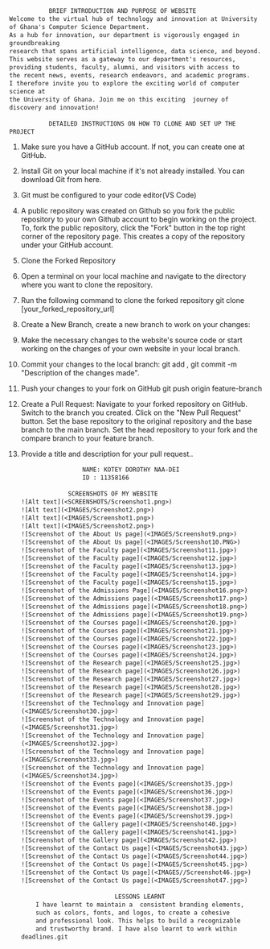                BRIEF INTRODUCTION AND PURPOSE OF WEBSITE
    Welcome to the virtual hub of technology and innovation at University of Ghana's Computer Science Department.
    As a hub for innovation, our department is vigorously engaged in groundbreaking
    research that spans artificial intelligence, data science, and beyond. 
    This website serves as a gateway to our department's resources, 
    providing students, faculty, alumni, and visitors with access to 
    the recent news, events, research endeavors, and academic programs. 
    I therefore invite you to explore the exciting world of computer science at 
    the University of Ghana. Join me on this exciting  journey of discovery and innovation!

               DETAILED INSTRUCTIONS ON HOW TO CLONE AND SET UP THE PROJECT      
1.	Make sure you have a GitHub account. If not, you can create one at GitHub.
2.	Install Git on your local machine if it's not already installed. You can download Git from here.
3.	Git must be configured to your code editor(VS Code)
4.	A public repository was created on Github so you fork the public repository to your own Github account to begin working on the project.
To, fork the public repository, click the "Fork" button in the top right corner of the repository page. This creates a copy of the repository under your GitHub account.
5.	Clone the Forked Repository
6.	Open a terminal on your local machine and navigate to the directory where you want to clone the repository.
7.	Run the following command to clone the forked repository
git clone [your_forked_repository_url]
11.	Create a New Branch, create a new branch to work on your changes:
12.	Make the necessary changes to the website's source code or start working on the changes of your own website in your local branch.
13.	Commit your changes to the local branch:
git add , git commit -m "Description of the changes made".
14.	Push your changes to your fork on GitHub
git push origin feature-branch
15.	Create a Pull Request:
Navigate to your forked repository on GitHub.
Switch to the branch you created.
Click on the "New Pull Request" button.
Set the base repository to the original repository and the base branch to the main branch.
Set the head repository to your fork and the compare branch to your feature branch.
16.	Provide a title and description for your pull request..

                         NAME: KOTEY DOROTHY NAA-DEI 
                         ID : 11358166
    
                     SCREENSHOTS OF MY WEBSITE
        ![Alt text](<SCREENSHOTS/Screenshot1.png>) 
        ![Alt text](<IMAGES/Screenshot2.png>) 
        ![Alt text](<IMAGES/Screenshot1.png>) 
        ![Alt text](<IMAGES/Screenshot2.png>)  
        ![Screenshot of the About Us page](<IMAGES/Screenshot9.png>) 
        ![Screenshot of the About Us page](<IMAGES/Screenshot10.PNG>) 
        ![Screenshot of the Faculty page](<IMAGES/Screenshot11.jpg>) 
        ![Screenshot of the Faculty page](<IMAGES/Screenshot12.jpg>) 
        ![Screenshot of the Faculty page](<IMAGES/Screenshot13.jpg>) 
        ![Screenshot of the Faculty page](<IMAGES/Screenshot14.jpg>) 
        ![Screenshot of the Faculty page](<IMAGES/Screenshot15.jpg>) 
        ![Screenshot of the Admissions Page](<IMAGES/Screenshot16.png>) 
        ![Screenshot of the Admissions page](<IMAGES/Screenshot17.png>) 
        ![Screenshot of the Admissions page](<IMAGES/Screenshot18.png>) 
        ![Screenshot of the Admissions page](<IMAGES/Screenshot19.png>) 
        ![Screenshot of the Courses page](<IMAGES/Screenshot20.jpg>) 
        ![Screenshot of the Courses page](<IMAGES/Screenshot21.jpg>) 
        ![Screenshot of the Courses page](<IMAGES/Screenshot22.jpg>) 
        ![Screenshot of the Courses page](<IMAGES/Screenshot23.jpg>) 
        ![Screenshot of the Courses page](<IMAGES/Screenshot24.jpg>) 
        ![Screenshot of the Research page](<IMAGES/Screenshot25.jpg>) 
        ![Screenshot of the Research page](<IMAGES/Screenshot26.jpg>) 
        ![Screenshot of the Research page](<IMAGES/Screenshot27.jpg>) 
        ![Screenshot of the Research page](<IMAGES/Screenshot28.jpg>) 
        ![Screenshot of the Research page](<IMAGES/Screenshot29.jpg>) 
        ![Screenshot of the Technology and Innovation page](<IMAGES/Screenshot30.jpg>) 
        ![Screenshot of the Technology and Innovation page](<IMAGES/Screenshot31.jpg>) 
        ![Screenshot of the Technology and Innovation page](<IMAGES/Screenshot32.jpg>) 
        ![Screenshot of the Technology and Innovation page](<IMAGES/Screenshot33.jpg>) 
        ![Screenshot of the Technology and Innovation page](<IMAGES/Screenshot34.jpg>) 
        ![Screenshot of the Events page](<IMAGES/Screenshot35.jpg>) 
        ![Screenshot of the Events page](<IMAGES/Screenshot36.jpg>) 
        ![Screenshot of the Events page](<IMAGES/Screenshot37.jpg>) 
        ![Screenshot of the Events page](<IMAGES/Screenshot38.jpg>) 
        ![Screenshot of the Events page](<IMAGES/Screenshot39.jpg>) 
        ![Screenshot of the Gallery page](<IMAGES/Screenshot40.jpg>) 
        ![Screenshot of the Gallery page](<IMAGES/Screenshot41.jpg>) 
        ![Screenshot of the Gallery page](<IMAGES/Screenshot42.jpg>)
        ![Screenshot of the Contact Us page](<IMAGES/Screenshot43.jpg>) 
        ![Screenshot of the Contact Us page](<IMAGES/Screenshot44.jpg>) 
        ![Screenshot of the Contact Us page](<IMAGES/Screenshot45.jpg>) 
        ![Screenshot of the Contact Us page](<IMAGES//Screenshot46.jpg>) 
        ![Screenshot of the Contact Us page](<IMAGES/Screenshot47.jpg>) 

                                  LESSONS LEARNT
            I have learnt to maintain a  consistent branding elements,
            such as colors, fonts, and logos, to create a cohesive
            and professional look. This helps to build a recognizable 
            and trustworthy brand. I have also learnt to work within deadlines.git
        
     
        
         

        

          






      